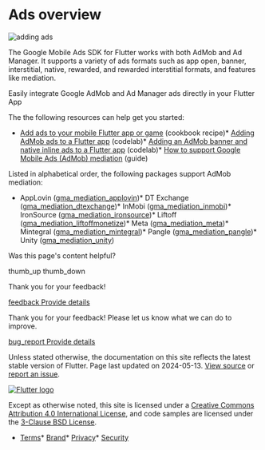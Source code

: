 Ads overview
============

![adding ads](/assets/images/docs/add-ads.png)

The Google Mobile Ads SDK for Flutter works with both AdMob and Ad Manager. It supports a variety of ads formats such as app open, banner, interstitial, native, rewarded, and rewarded interstitial formats, and features like mediation.

Easily integrate Google AdMob and Ad Manager ads directly in your Flutter App

The the following resources can help get you started:

* [Add ads to your mobile Flutter app or game](/cookbook/plugins/google-mobile-ads) (cookbook recipe)* [Adding AdMob ads to a Flutter app](https://codelabs.developers.google.com/codelabs/admob-ads-in-flutter#0) (codelab)* [Adding an AdMob banner and native inline ads to a Flutter app](https://codelabs.developers.google.com/codelabs/admob-inline-ads-in-flutter#0) (codelab)* [How to support Google Mobile Ads (AdMob) mediation](https://developers.google.com/admob/flutter/mediation) (guide)

Listed in alphabetical order, the following packages support AdMob mediation:

* AppLovin ([gma\_mediation\_applovin](https://pub.dev/packages/gma_mediation_applovin))* DT Exchange ([gma\_mediation\_dtexchange](https://pub.dev/packages/gma_mediation_dtexchange))* InMobi ([gma\_mediation\_inmobi](https://pub.dev/packages/gma_mediation_inmobi))* IronSource ([gma\_mediation\_ironsource](https://pub.dev/packages/gma_mediation_ironsource))* Liftoff ([gma\_mediation\_liftoffmonetize](https://pub.dev/packages/gma_mediation_liftoffmonetize))* Meta ([gma\_mediation\_meta](https://pub.dev/packages/gma_mediation_meta))* Mintegral ([gma\_mediation\_mintegral](https://pub.dev/packages/gma_mediation_mintegral))* Pangle ([gma\_mediation\_pangle](https://pub.dev/packages/gma_mediation_pangle))* Unity ([gma\_mediation\_unity](https://pub.dev/packages/gma_mediation_unity))

Was this page's content helpful?

thumb\_up thumb\_down

Thank you for your feedback!

 [feedback Provide details](https://github.com/flutter/website/issues/new?template=1_page_issue.yml&&page-url=https://docs.flutter.dev/resources/ads-overview/&page-source=https://github.com/flutter/website/tree/main/src/content/resources/ads-overview.md)

Thank you for your feedback! Please let us know what we can do to improve.

 [bug\_report Provide details](https://github.com/flutter/website/issues/new?template=1_page_issue.yml&&page-url=https://docs.flutter.dev/resources/ads-overview/&page-source=https://github.com/flutter/website/tree/main/src/content/resources/ads-overview.md)

Unless stated otherwise, the documentation on this site reflects the latest stable version of Flutter. Page last updated on 2024-05-13. [View source](https://github.com/flutter/website/tree/main/src/content/resources/ads-overview.md) or [report an issue](https://github.com/flutter/website/issues/new?template=1_page_issue.yml&&page-url=https://docs.flutter.dev/resources/ads-overview/&page-source=https://github.com/flutter/website/tree/main/src/content/resources/ads-overview.md "Report an issue with this page").

[![Flutter logo](/assets/images/branding/flutter/logo+text/horizontal/white.svg)](https://flutter.dev)

Except as otherwise noted, this site is licensed under a [Creative Commons Attribution 4.0 International License](https://creativecommons.org/licenses/by/4.0/), and code samples are licensed under the [3-Clause BSD License](https://opensource.org/licenses/BSD-3-Clause).

* [Terms](/tos "Terms of use")* [Brand](/brand "Brand usage guidelines")* [Privacy](https://policies.google.com/privacy "Privacy policy")* [Security](/security "Security philosophy and practices")

   